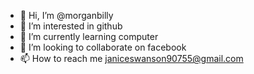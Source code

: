 - 👋 Hi, I’m @morganbilly
- 👀 I’m interested in github
- 🌱 I’m currently learning computer
- 💞️ I’m looking to collaborate on facebook
- 📫 How to reach me janiceswanson90755@gmail.com

<!---
morganbilly/morganbilly is a ✨ special ✨ repository because its `README.md` (this file) appears on your GitHub profile.
You can click the Preview link to take a look at your changes.
--->
